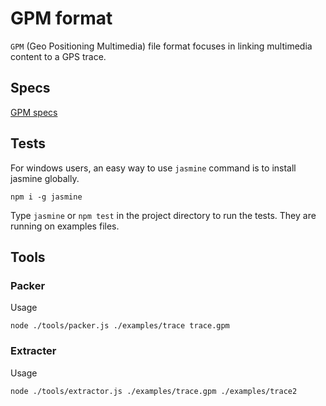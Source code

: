 # GPM format

`GPM` (Geo Positioning Multimedia) file format focuses in linking multimedia content to a GPS trace.

## Specs

[GPM specs](./package.md)

## Tests

For windows users, an easy way to use `jasmine` command is to install jasmine globally.

    npm i -g jasmine

Type `jasmine` or `npm test` in the project directory to run the tests. They are running on examples files.

## Tools

### Packer

Usage

    node ./tools/packer.js ./examples/trace trace.gpm

### Extracter

Usage

    node ./tools/extractor.js ./examples/trace.gpm ./examples/trace2